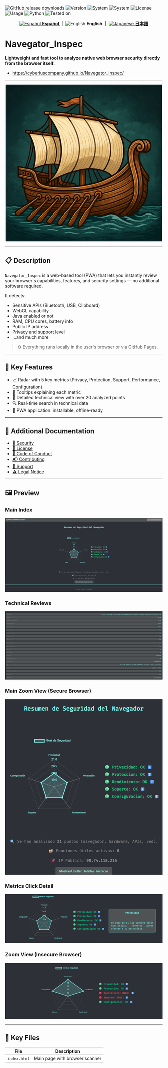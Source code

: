 
![GitHub release downloads](https://img.shields.io/github/downloads/CyberiusCompany/Cyberius-Unzip-Cracker/latest/total)
![Version](https://img.shields.io/badge/version-1.0.0-blue)
![System](https://img.shields.io/badge/windows-x64-green)
![System](https://img.shields.io/badge/linux-x64-green)
![License](https://img.shields.io/badge/license-Private-red)
![Usage](https://img.shields.io/badge/usage-legal%20only-important)
![Python](https://img.shields.io/badge/python-3.7%2B-yellow)
![Tested on](https://img.shields.io/badge/tested%20on-Windows%2010%2F11%20%7C%20Ubuntu%2022.04-blue)

<p align="center">
  <a href="https://github.com/cyberiuscompany/Navegator_Inspec">
    <img src="https://flagcdn.com/w40/es.png" alt="Español" title="Español">
    <strong>Español</strong>
  </a>
  &nbsp;|&nbsp;
  <img src="https://flagcdn.com/w40/us.png" alt="English" title="English">
  <strong>English</strong>
  &nbsp;|&nbsp;
  <a href="https://www.youtube.com/watch?v=xvFZjo5PgG0&list=RDxvFZjo5PgG0&start_radio=1&pp=ygUTcmljayByb2xsaW5nIG5vIGFkc6AHAQ%3D%3D">
    <img src="https://flagcdn.com/w40/jp.png" alt="Japanese" title="Japanese">
    <strong>日本語</strong>
  </a>
</p>

# Navegator_Inspec

**Lightweight and fast tool to analyze native web browser security directly from the browser itself.**  
- https://cyberiuscompany.github.io/Navegator_Inspec/

---

<p align="center">
  <img src="icono.png" alt="Banner" width="500"/>
</p>

---

## 📋 Description

`Navegator_Inspec` is a web-based tool (PWA) that lets you instantly review your browser's capabilities, features, and security settings — no additional software required.

It detects:

- Sensitive APIs (Bluetooth, USB, Clipboard)
- WebGL capability
- Java enabled or not
- RAM, CPU cores, battery info
- Public IP address
- Privacy and support level
- ...and much more

> ⚙️ Everything runs locally in the user's browser or via GitHub Pages.

---

## 🧭 Key Features

- 📈 Radar with 5 key metrics (Privacy, Protection, Support, Performance, Configuration)
- 🎯 Tooltips explaining each metric
- 📌 Detailed technical view with over 20 analyzed points
- 🔍 Real-time search in technical data
- 📱 PWA application: installable, offline-ready

---

## 📄 Additional Documentation

- [🔐 Security](.github/SECURITY.md)
- [📜 License](LICENSE)
- [🤝 Code of Conduct](.github/CODE_OF_CONDUCT.md)
- [📬 Contributing](.github/CONTRIBUTING.md)
- [📢 Support](.github/SUPPORT.md)
- [⚠️ Legal Notice](DISCLAIMER.md)

---

## 🖼️ Preview

### Main Index
![index](./Index.png)

### Technical Reviews
![search](./Revisiones.png)

### Main Zoom View (Secure Browser)
![zoom](./Index-zoom.png)

### Metrics Click Detail
![click](./clic-de-metricas.png)

### Zoom View (Insecure Browser)
![insecure](./caso-navegador-inseguro.png)

---

## 📁 Key Files

| File           | Description                          |
|----------------|--------------------------------------|
| `index.html`   | Main page with browser scanner       |
